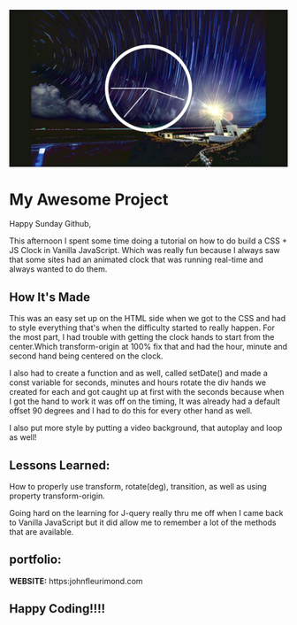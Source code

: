 ![Running Clock](img/clock.png)

# My Awesome Project
Happy Sunday Github,

This afternoon I spent some time doing a tutorial on how to do build a CSS + JS Clock in Vanilla JavaScript. Which was really fun because I always saw that some sites had an animated clock that was running real-time and always wanted to do them.


## How It's Made
This was an easy set up on the HTML side when we got to the CSS and had to style everything that's when the difficulty started to really happen. For the most part, I had trouble with getting the clock hands to start from the center.Which transform-origin at 100% fix that and had the hour, minute and second hand being centered on the clock.

I also had to create a function and as well, called setDate() and made a const variable for seconds, minutes and hours rotate the div hands we created for each and got caught up at first with the seconds because when I got the hand to work it was off on the timing, It was already had a default offset 90 degrees and I had to do this for every other hand as well.

I also put more style by putting a video background, that autoplay and loop as well!


## Lessons Learned:

How to properly use transform, rotate(deg), transition, as well as using property transform-origin.

Going hard on the learning for J-query really thru me off when I came back to Vanilla JavaScript but it did allow me to remember a lot of the methods that are available.

## portfolio:

**WEBSITE:** https:johnfleurimond.com



## Happy Coding!!!!
